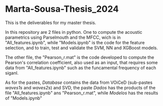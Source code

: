 # Marta-Sousa-Thesis_2024
 This is the deliverables for my master thesis. 
 
In this repository are 2 files in python. One to compute the acoustic parametrics using Parselmouth and the MFCC, wich is in "All_features.ipynb", while "Models.ipynb" is the code for the feature selection, and to train, test and validate the SVM, NN and XGBoost models.
 
The other file, the "Pearson_r.mat" is the code developed to compute the Pearson's correlation coefficient, also used as an input, that requires some data from "All_features.ipynb" such as the funcamental frequency of each siganl.

As for the pastes, _Database_ contains the data from VOiCeD (sub-pastes _waves1s_ and _waves2s_) and SVD, the paste _Dados_ has the products of the file "All_features.ipynb" ans "Pearson_r.mat", while _Modelos_ has the results of "Models.ipynb"
